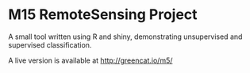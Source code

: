 # M15 RemoteSensing Project

A small tool written using R and shiny, demonstrating unsupervised and supervised classification.

A live version is available at http://greencat.io/m5/

